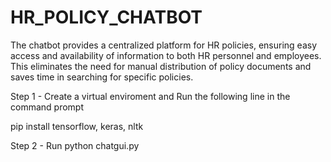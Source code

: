 # HR_POLICY_CHATBOT
The chatbot provides a centralized platform for HR policies, ensuring easy access and availability of information to both HR personnel and employees. This eliminates the need for manual distribution of policy documents and saves time in searching for specific policies.

Step 1 - Create a virtual enviroment and Run the following line in the command prompt 

pip install tensorflow, keras, nltk

Step 2 - Run python chatgui.py

